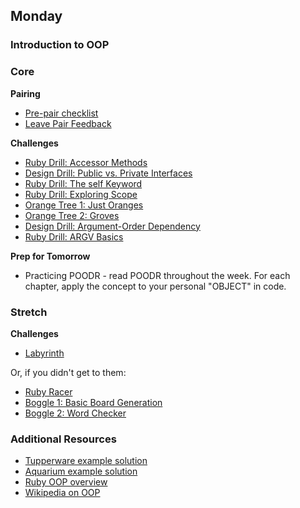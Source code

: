 ## Monday
### Introduction to OOP

### Core

**Pairing**
- [Pre-pair checklist](../resources/pair-checkin-tips.md)
- [Leave Pair Feedback](../feedback.md)

**Challenges**

- [Ruby Drill: Accessor Methods](../../../../ruby-drill-accessor-methods-challenge)
- [Design Drill: Public vs. Private Interfaces](../../../../design-drill-public-vs-private-interfaces-challenge)
- [Ruby Drill: The self Keyword](../../../../ruby-drill-the-self-keyword-challenge)
- [Ruby Drill: Exploring Scope](../../../../ruby-drill-exploring-scope-challenge)
- [Orange Tree 1: Just Oranges](../../../../orange-tree-1-just-oranges-challenge)
- [Orange Tree 2: Groves](../../../../orange-tree-2-groves-challenge)
- [Design Drill: Argument-Order Dependency](../../../../design-drill-argument-order-dependency-challenge)
- [Ruby Drill: ARGV Basics](../../../../ruby-drill-argv-basics-challenge)

**Prep for Tomorrow**
- Practicing POODR - read POODR throughout the week. For each chapter, apply the concept to your personal "OBJECT" in code.

### Stretch

**Challenges**
- [Labyrinth](../../../../labyrinth-challenge)

Or, if you didn't get to them:
- [Ruby Racer](../../../../ruby-racer-1-outrageous-fortune-challenge)
- [Boggle 1: Basic Board Generation](../../../../boggle-1-basic-board-generation-challenge)
- [Boggle 2: Word Checker](../../../../boggle-2-word-checker-challenge)


### Additional Resources
- [Tupperware example solution](../resources/oop_tupperware_example.rb)
- [Aquarium example solution](../resources/oop_aquarium_example.rb)
- [Ruby OOP overview](http://zetcode.com/lang/rubytutorial/oop/)
- [Wikipedia on OOP](https://en.wikipedia.org/wiki/Object-oriented_programming)
